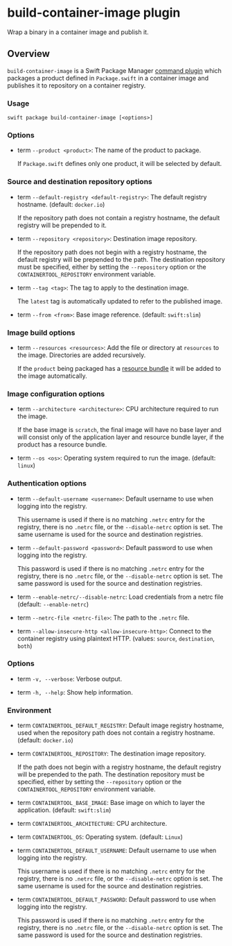 # build-container-image plugin

Wrap a binary in a container image and publish it.

## Overview

`build-container-image` is a Swift Package Manager [command plugin](https://github.com/swiftlang/swift-package-manager/blob/main/Documentation/Plugins.md#using-a-package-plugin) which packages a product defined in `Package.swift` in a container image and publishes it to repository on a container registry.

### Usage

`swift package build-container-image [<options>]`

### Options

- term `--product <product>`:
  The name of the product to package.

  If `Package.swift` defines only one product, it will be selected by default.

### Source and destination repository options

- term  `--default-registry <default-registry>`:
  The default registry hostname. (default: `docker.io`)

  If the repository path does not contain a registry hostname, the default registry will be prepended to it.

- term  `--repository <repository>`:
  Destination image repository.

  If the repository path does not begin with a registry hostname, the default registry will be prepended to the path.
  The destination repository must be specified, either by setting the `--repository` option or the `CONTAINERTOOL_REPOSITORY` environment variable.

- term  `--tag <tag>`:
  The tag to apply to the destination image.

  The `latest` tag is automatically updated to refer to the published image.

- term  `--from <from>`:
  Base image reference. (default: `swift:slim`)

### Image build options

- term  `--resources <resources>`:
  Add the file or directory at `resources` to the image.
  Directories are added recursively.

  If the `product` being packaged has a [resource bundle](https://developer.apple.com/documentation/xcode/bundling-resources-with-a-swift-package) it will be added to the image automatically.

### Image configuration options

- term  `--architecture <architecture>`:
  CPU architecture required to run the image.

  If the base image is `scratch`, the final image will have no base layer and will consist only of the application layer and resource bundle layer, if the product has a resource bundle.

- term  `--os <os>`:
  Operating system required to run the image. (default: `linux`)

### Authentication options

- term  `--default-username <username>`:
  Default username to use when logging into the registry.

  This username is used if there is no matching `.netrc` entry for the registry, there is no `.netrc` file, or the `--disable-netrc` option is set.
  The same username is used for the source and destination registries.

- term  `--default-password <password>`:
  Default password to use when logging into the registry.

  This password is used if there is no matching `.netrc` entry for the registry, there is no `.netrc` file, or the `--disable-netrc` option is set.
  The same password is used for the source and destination registries.

- term  `--enable-netrc/--disable-netrc`:
  Load credentials from a netrc file (default: `--enable-netrc`)

- term  `--netrc-file <netrc-file>`:
  The path to the `.netrc` file.

- term  `--allow-insecure-http <allow-insecure-http>`:
  Connect to the container registry using plaintext HTTP. (values: `source`, `destination`, `both`)

### Options

- term  `-v, --verbose`:
  Verbose output.

- term  `-h, --help`:
  Show help information.

### Environment

- term `CONTAINERTOOL_DEFAULT_REGISTRY`:
  Default image registry hostname, used when the repository path does not contain a registry hostname.
  (default: `docker.io`)

- term `CONTAINERTOOL_REPOSITORY`:
  The destination image repository.

  If the path does not begin with a registry hostname, the default registry will be prepended to the path.
  The destination repository must be specified, either by setting the `--repository` option or the `CONTAINERTOOL_REPOSITORY` environment variable.

- term `CONTAINERTOOL_BASE_IMAGE`:
  Base image on which to layer the application.
  (default: `swift:slim`)

- term `CONTAINERTOOL_ARCHITECTURE`:
  CPU architecture.

- term `CONTAINERTOOL_OS`:
  Operating system.
  (default: `Linux`)

- term `CONTAINERTOOL_DEFAULT_USERNAME`:
  Default username to use when logging into the registry.

  This username is used if there is no matching `.netrc` entry for the registry, there is no `.netrc` file, or the `--disable-netrc` option is set.
  The same username is used for the source and destination registries.

- term `CONTAINERTOOL_DEFAULT_PASSWORD`:
  Default password to use when logging into the registry.

  This password is used if there is no matching `.netrc` entry for the registry, there is no `.netrc` file, or the `--disable-netrc` option is set.
  The same password is used for the source and destination registries.
